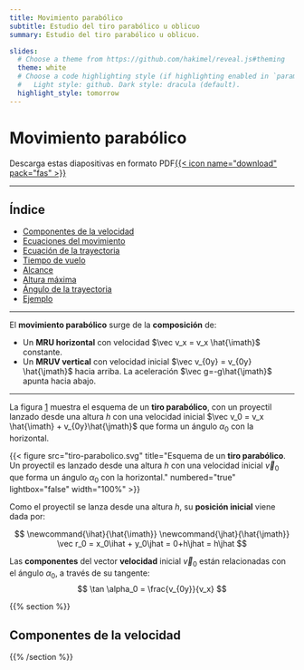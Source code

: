 ```yaml
---
title: Movimiento parabólico
subtitle: Estudio del tiro parabólico u oblicuo
summary: Estudio del tiro parabólico u oblicuo.

slides:
  # Choose a theme from https://github.com/hakimel/reveal.js#theming
  theme: white
  # Choose a code highlighting style (if highlighting enabled in `params.toml`)
  #   Light style: github. Dark style: dracula (default).
  highlight_style: tomorrow
---
```


# Movimiento parabólico

Descarga estas diapositivas en formato PDF[{{< icon name="download" pack="fas" >}}](?print-pdf#)

---

## Índice

- [Componentes de la velocidad](#/2)
- [Ecuaciones del movimiento](#/3)
- [Ecuación de la trayectoria](#/4)
- [Tiempo de vuelo](#/5)
- [Alcance](#/6)
- [Altura máxima](#/7)
- [Ángulo de la trayectoria](#/8)
- [Ejemplo](#/9)

---

El **movimiento parabólico** surge de la **composición** de:

- Un **MRU horizontal** con velocidad $\vec v_x = v_x \hat{\imath}$ constante.
- Un **MRUV vertical** con velocidad inicial $\vec v_{0y} = v_{0y} \hat{\jmath}$ hacia arriba. La aceleración $\vec g=-g\hat{\jmath}$ apunta hacia abajo.

---

La figura [1](#figure-esquema-de-un-tiro-parabólico-un-proyectil-es-lanzado-desde-una-altura-h-con-una-velocidad-inicial-vec-v_0-que-forma-un-ángulo-alpha_0-con-la-horizontal) muestra el esquema de un **tiro parabólico**, con un proyectil lanzado desde una altura $h$ con una velocidad inicial $\vec v_0 = v_x \hat{\imath} + v_{0y}\hat{\jmath}$ que forma un ángulo $\alpha_0$ con la horizontal.

{{< figure src="tiro-parabolico.svg" title="Esquema de un **tiro parabólico**. Un proyectil es lanzado desde una altura $h$ con una velocidad inicial $\vec v_0$ que forma un ángulo $\alpha_0$ con la horizontal." numbered="true" lightbox="false" width="100%" >}}

Como el proyectil se lanza desde una altura $h$, su __posición inicial__ viene dada por:

$$
\newcommand{\ihat}{\hat{\imath}}
\newcommand{\jhat}{\hat{\jmath}}
\vec r_0 = x_0\ihat + y_0\jhat = 0+h\jhat = h\jhat
$$

Las **componentes** del vector **velocidad** inicial $\vec v_0$ están relacionadas con el ángulo $\alpha_0$, a través de su tangente:
$$
\tan \alpha_0 = \frac{v_{0y}}{v_x}
$$

{{% section %}}

## Componentes de la velocidad



{{% /section %}}